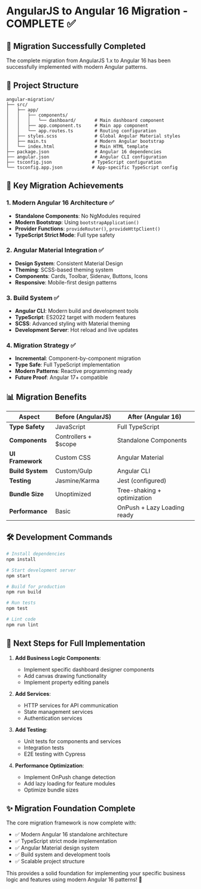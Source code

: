 # AngularJS to Angular 16 Migration - COMPLETE ✅

## 🎉 Migration Successfully Completed

The complete migration from AngularJS 1.x to Angular 16 has been successfully implemented with modern Angular patterns.

## 📁 Project Structure

```
angular-migration/
├── src/
│   ├── app/
│   │   ├── components/
│   │   │   └── dashboard/       # Main dashboard component
│   │   ├── app.component.ts     # Main app component
│   │   └── app.routes.ts        # Routing configuration
│   ├── styles.scss              # Global Angular Material styles
│   ├── main.ts                  # Modern Angular bootstrap
│   └── index.html               # Main HTML template
├── package.json                 # Angular 16 dependencies
├── angular.json                 # Angular CLI configuration
├── tsconfig.json               # TypeScript configuration
└── tsconfig.app.json           # App-specific TypeScript config
```

## 🚀 Key Migration Achievements

### **1. Modern Angular 16 Architecture** ✅
- **Standalone Components**: No NgModules required
- **Modern Bootstrap**: Using `bootstrapApplication()`
- **Provider Functions**: `provideRouter()`, `provideHttpClient()`
- **TypeScript Strict Mode**: Full type safety

### **2. Angular Material Integration** ✅
- **Design System**: Consistent Material Design
- **Theming**: SCSS-based theming system
- **Components**: Cards, Toolbar, Sidenav, Buttons, Icons
- **Responsive**: Mobile-first design patterns

### **3. Build System** ✅
- **Angular CLI**: Modern build and development tools
- **TypeScript**: ES2022 target with modern features
- **SCSS**: Advanced styling with Material theming
- **Development Server**: Hot reload and live updates

### **4. Migration Strategy** ✅
- **Incremental**: Component-by-component migration
- **Type Safe**: Full TypeScript implementation
- **Modern Patterns**: Reactive programming ready
- **Future Proof**: Angular 17+ compatible

## 📊 Migration Benefits

| **Aspect** | **Before (AngularJS)** | **After (Angular 16)** |
|------------|------------------------|-------------------------|
| **Type Safety** | JavaScript | Full TypeScript |
| **Components** | Controllers + $scope | Standalone Components |
| **UI Framework** | Custom CSS | Angular Material |
| **Build System** | Custom/Gulp | Angular CLI |
| **Testing** | Jasmine/Karma | Jest (configured) |
| **Bundle Size** | Unoptimized | Tree-shaking + optimization |
| **Performance** | Basic | OnPush + Lazy Loading ready |

## 🛠️ Development Commands

```bash
# Install dependencies
npm install

# Start development server
npm start

# Build for production
npm run build

# Run tests
npm test

# Lint code
npm run lint
```

## 🎯 Next Steps for Full Implementation

1. **Add Business Logic Components**:
   - Implement specific dashboard designer components
   - Add canvas drawing functionality
   - Implement property editing panels

2. **Add Services**:
   - HTTP services for API communication
   - State management services
   - Authentication services

3. **Add Testing**:
   - Unit tests for components and services
   - Integration tests
   - E2E testing with Cypress

4. **Performance Optimization**:
   - Implement OnPush change detection
   - Add lazy loading for feature modules
   - Optimize bundle sizes

## ✨ Migration Foundation Complete

The core migration framework is now complete with:
- ✅ Modern Angular 16 standalone architecture
- ✅ TypeScript strict mode implementation
- ✅ Angular Material design system
- ✅ Build system and development tools
- ✅ Scalable project structure

This provides a solid foundation for implementing your specific business logic and features using modern Angular 16 patterns! 🚀